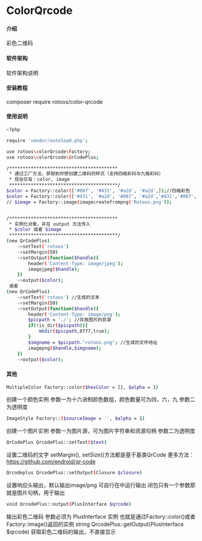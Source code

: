 # ColorQrcode

#### 介绍
彩色二维码

#### 软件架构
软件架构说明


#### 安装教程

composer require rotoos/color-qrcode

#### 使用说明
```sh
<?php

require 'vendor/autoload.php';

use rotoos\colorQrcode\Factory;
use rotoos\colorQrcode\QrCodePlus;

/****************************************
 * 通过工厂方法，获取到你想创建二维码的样式（支持四格彩码与九格彩码）
 * 现在仅有：color, image
 ****************************************/
$color = Factory::color(['#087', '#431', '#a2d', '#a2d',]);//四格彩色
$color = Factory::color(['#431', '#a2d', '#087', '#a2d','#431','#087','#a2d', '#087', '#a2d',]);//九格彩色
// $image = Factory::image(imagecreatefrompng('Rotoos.png'));


/****************************************
 * 实例化对象，并在 output 方法传入
 * $color 或者 $image
 ****************************************/
(new QrCodePlus)
    ->setText('rotoos')
    ->setMargin(50)
    ->setOutput(function($handle){
        header('Content-Type: image/jpeg');
        imagejpeg($handle);
    })
    ->output($color);
 或者   
(new QrCodePlus)
    ->setText('rotoos') //生成的文本
    ->setMargin(50)
    ->setOutput(function($handle){
        header('Content-Type: image/png');
        $picpath = './'; //存放图片的目录
        if(!is_dir($picpath)){
            mkdir($picpath,0777,true);
        }
        $imgname = $picpath."rotoos.png"; //生成的文件地址
        imagepng($handle,$imgname);
    })
    ->output($color);
```
#### 其他
```sh
MultipleColor Factory::color($hexColor = [], $alpha = 1)
```
创建一个颜色实例
参数一为十六进制颜色数组，颜色数量可为四，六，九
参数二为透明度
```sh
ImageStyle Factory::($sourceImage = '', $alpha = 1)
```
创建一个图片实例
参数一为图片源，可为图片字符串和资源句柄
参数二为透明度
```sh
QrCodePlus QrcodePlus::setText($text)
```
设置二维码的文字
setMargin(), setSize()方法都是基于基类QrCode
更多方法：https://github.com/endroid/qr-code
```sh
Qrcodeplus QrcodePlus::setOutput(Closure $closure)
```
设置响应头输出，默认输出image/png
可自行在中运行输出
闭包只有一个参数那就是图片句柄，用于输出
```sh
void QrcodePlus::output(PlusInterface $qrcode)
```
输出彩色二维码
参数必须为 PlusInterface 实例
也就是通过Factory::color()或者Factory::image()返回的实例
string QrcodePlus::getOutput(PlusInterface $qrcode)
获取彩色二维码的输出，不直接显示